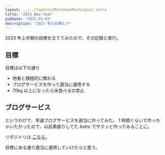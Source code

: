 ```yaml
---
layout: ../../layouts/MarkdownPostLayout.astro
title: "2023 New Year"
pubDate: "2023-01-03"
description: "2023 年の目標とか"
---
```


2023 年上半期の目標を立ててみたので、その記録と実行。

## 目標

目標は以下の通り

- 他者と積極的に関わる
- ブログサービスを作って適当に運用する
- 70kg 以上になったら米食べるの禁止

## ブログサービス

というわけで、早速ブログサービスを適当に作ってみた。
1 時間くらいで作っちゃいたかったので、以前素振りしてた Astro でサクッと作ってみることに。

リポジトリは [こちら](https://github.com/t0yohei/blog-no-name)。

目標にある通り適当に運用していけたらと思う。
